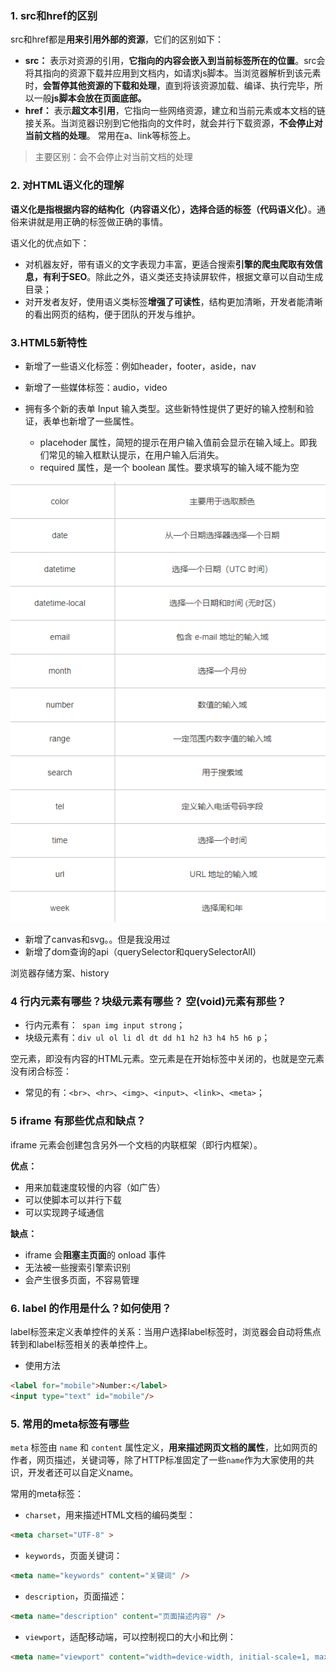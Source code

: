### 1. src和href的区别

src和href都是**用来引用外部的资源**，它们的区别如下：

- **src：** 表示对资源的引用，**它指向的内容会嵌入到当前标签所在的位置**。src会将其指向的资源下载并应⽤到⽂档内，如请求js脚本。当浏览器解析到该元素时，**会暂停其他资源的下载和处理**，直到将该资源加载、编译、执⾏完毕，所以⼀般**js脚本会放在页面底部。**
- **href：** 表示**超文本引用**，它指向一些网络资源，建立和当前元素或本文档的链接关系。当浏览器识别到它他指向的⽂件时，就会并⾏下载资源，**不会停⽌对当前⽂档的处理**。 常用在a、link等标签上。

> 主要区别：会不会停止对当前文档的处理

### 2. 对HTML语义化的理解

**语义化是指根据内容的结构化（内容语义化），选择合适的标签（代码语义化）**。通俗来讲就是用正确的标签做正确的事情。

语义化的优点如下：

- 对机器友好，带有语义的文字表现力丰富，更适合搜索**引擎的爬虫爬取有效信息，有利于SEO**。除此之外，语义类还支持读屏软件，根据文章可以自动生成目录；
- 对开发者友好，使用语义类标签**增强了可读性**，结构更加清晰，开发者能清晰的看出网页的结构，便于团队的开发与维护。

### 3.HTML5新特性

- 新增了一些语义化标签：例如header，footer，aside，nav

- 新增了一些媒体标签：audio，video

- 拥有多个新的表单 Input 输入类型。这些新特性提供了更好的输入控制和验证，表单也新增了一些属性。
  - placehoder 属性，简短的提示在用户输入值前会显示在输入域上。即我们常见的输入框默认提示，在用户输入后消失。
  - required  属性，是一个 boolean 属性。要求填写的输入域不能为空

![image-20220303115938033](for_html.assets/image-20220303115938033.png)

- 新增了canvas和svg。。但是我没用过
- 新增了dom查询的api（querySelector和querySelectorAll）

浏览器存储方案、history

### 4  行内元素有哪些？块级元素有哪些？ 空(void)元素有那些？

- 行内元素有：` span img input strong`；
- 块级元素有：`div ul ol li dl dt dd h1 h2 h3 h4 h5 h6 p`；

空元素，即没有内容的HTML元素。空元素是在开始标签中关闭的，也就是空元素没有闭合标签：

- 常见的有：`<br>`、`<hr>`、`<img>`、`<input>`、`<link>`、`<meta>`；

### 5 **iframe 有那些优点和缺点？**

iframe 元素会创建包含另外一个文档的内联框架（即行内框架）。

**优点：**

- 用来加载速度较慢的内容（如广告）
- 可以使脚本可以并行下载
- 可以实现跨子域通信

**缺点：**

- iframe 会**阻塞主页面**的 onload 事件
- 无法被一些搜索引擎索识别
- 会产生很多页面，不容易管理

### 6. label 的作用是什么？如何使用？

label标签来定义表单控件的关系：当用户选择label标签时，浏览器会自动将焦点转到和label标签相关的表单控件上。

- 使用方法

```html
<label for="mobile">Number:</label>
<input type="text" id="mobile"/>
```

### 5. 常⽤的meta标签有哪些

`meta` 标签由 `name` 和 `content` 属性定义，**用来描述网页文档的属性**，比如网页的作者，网页描述，关键词等，除了HTTP标准固定了一些`name`作为大家使用的共识，开发者还可以自定义name。

常用的meta标签： 

- `charset`，用来描述HTML文档的编码类型：

```html
<meta charset="UTF-8" >
```

- `keywords`，页面关键词：

```html
<meta name="keywords" content="关键词" />
```

- `description`，页面描述：

```html
<meta name="description" content="页面描述内容" />
```

- `viewport`，适配移动端，可以控制视口的大小和比例：

```html
<meta name="viewport" content="width=device-width, initial-scale=1, maximum-scale=1">
```
